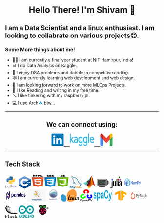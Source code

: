 <h1 align='center'>Hello There! I'm Shivam 👋 </h1>
<h2> I am a Data Scientist and a linux enthusiast. I am looking to collabrate on various projects😊. </h2>
<h3> Some More things about me! </h3>
<ul>
  <li> 🧑‍🎓 I am currently a final year student at NIT Hamirpur, India! </li>
  <li> 📊 I do Data Analysis on Kaggle.</li>
  <li> 💪 I enjoy DSA problems and dabble in competitive coding.
  <li> 🕸 I am currently learning web development and web design. </li>
  <li> 🎰 I am looking forward to work on more MLOps Projects.</li>
  <li> 📖 I like Reading and writing in my free time. </li>
  <li> 🪛 I like tinkering with my raspberry pi. </li>
  <li> 💻 I use Arch<img  width="15" height="12" src="icons/arch.png">  btw...</li>
</ul>
<hr>
<div class='Contact' align = 'center'>
<h2 align='center'> We can connect using: </h2>
<a href='https://www.linkedin.com/in/shivam-sagar-aa084820b/'> <img width='40' height='40' src='icons/linkedin.png'>
&nbsp
&nbsp
<a href='https://www.kaggle.com/shsagar'> <img width='80' height='40' src='icons/Kaggle_logo.png'>
&nbsp
&nbsp
<a href='mailto:shsagar1126@gmail.com'> <img width='40' height='40' src='icons/gmail.png'> </a>
</div>
<hr>
<h2>Tech Stack</h2>
  <p float='left'>
<img width="40" height="40" src="icons/python.png" style='display: inline-block'> 
<img width="40" height="40" src="icons/Cpp.png" style='display: inline-block'>
<img width="120" height="50" src="icons/htmlcssjavascript.png" style='display: inline-block'>
<img  width="40" height="40" src="icons/mysql.png" style='display: inline-block'>
<img  width="40" height="40" src="icons/matlab.png" style='display: inline-block'>
<img  width="40" height="40" src="icons/fish.png" style='display: inline-block'>
<img  width="40" height="40" src="icons/julia.svg" style='display: inline-block'>
<img  width="60" height="40" src="icons/numpy.png" style='display: inline-block'>
<img  width="70" height="40" src="icons/pandas.png" style='display: inline-block'>
<img  width="60" height="40" src="icons/matplotlib.png" style='display: inline-block'>
<img  width="40" height="40" src="icons/seaborn.png" style='display: inline-block'>
<img  width="60" height="40" src="icons/scikitlearn.png" style='display: inline-block'>
<img  width="40" height="40" src="icons/OpenCV.png" style='display: inline-block'>
<img  width="60" height="40" src="icons/spaCY.png" style='display: inline-block'>
<img  width="50" height="40" src="icons/tensorflow.png" style='display: inline-block'>
<img  width="60" height="40" src="icons/pytorch.png" style='display: inline-block'>
<img  width="40" height="40" src="icons/flask.png" style='display: inline-block'>
<img  width="50" height="40" src="icons/arduino.png" style='display: inline-block'>
<img  width="50" height="50" src="icons/raspberrypi.png" style='display: inline-block'>
  </p>

